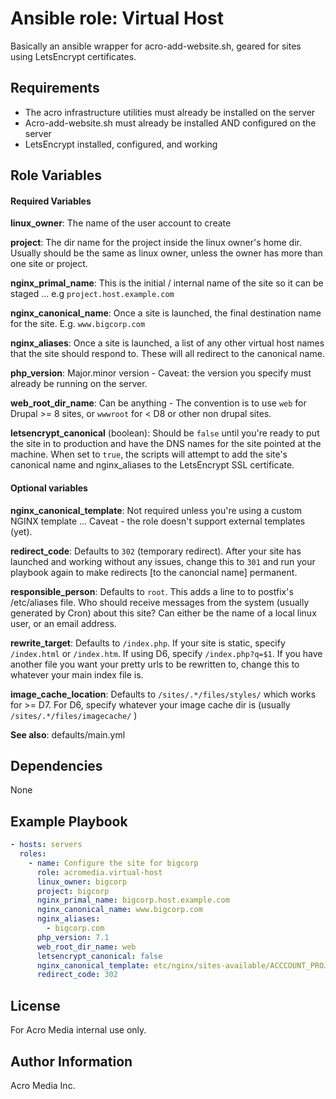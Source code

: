 # Ansible role: Virtual Host

Basically an ansible wrapper for acro-add-website.sh, geared for sites using LetsEncrypt certificates.

## Requirements

- The acro infrastructure utilities must already be installed on the server
- Acro-add-website.sh must already be installed AND configured on the server
- LetsEncrypt installed, configured, and working

## Role Variables

#### Required Variables

**linux_owner**: The name of the user account to create

**project**: The dir name for the project inside the linux owner's home dir. Usually should be the same as linux owner, unless the owner has more than one site or project.

**nginx_primal_name**: This is the initial / internal name of the site so it can be staged ... e.g `project.host.example.com`

**nginx_canonical_name**: Once a site is launched, the final destination name for the site. E.g. `www.bigcorp.com`

**nginx_aliases**: Once a site is launched, a list of any other virtual host names that the site should respond to. These will all redirect to the canonical name.

**php_version**: Major.minor version - Caveat: the version you specify  must already be running on the server.

**web_root_dir_name**: Can be anything - The convention is to use `web` for Drupal >= 8 sites, or `wwwroot` for < D8 or other non drupal sites.

**letsencrypt_canonical** (boolean): Should be `false` until you're ready to put the site in to production and have the DNS names for the site pointed at the machine. When set to `true`, the scripts will attempt to add the site's canonical name and nginx_aliases to the LetsEncrypt SSL certificate.

#### Optional variables

**nginx_canonical_template**: Not required unless you're using a custom NGINX template ... Caveat - the role doesn't support external templates (yet).

**redirect_code**: Defaults to `302` (temporary redirect). After your site has launched and working without any issues, change this to `301` and run your playbook again to make redirects [to the canoncial name] permanent.

**responsible_person**: Defaults to `root`. This adds a line to to postfix's /etc/aliases file. Who should receive messages from the system (usually generated by Cron) about this site? Can either be the name of a local linux user, or an email address.

**rewrite_target**: Defaults to `/index.php`. If your site is static, specify `/index.html` or `/index.htm`. If using D6, specify `/index.php?q=$1`. If you have another file you want your pretty urls to be rewritten to, change this to whatever your main index file is.

**image_cache_location**: Defaults to `/sites/.*/files/styles/` which works for >= D7. For D6, specify whatever your image cache dir is (usually `/sites/.*/files/imagecache/` )

**See also**: defaults/main.yml

## Dependencies

None

## Example Playbook

```yaml
- hosts: servers
  roles:
    - name: Configure the site for bigcorp
      role: acromedia.virtual-host
      linux_owner: bigcorp
      project: bigcorp
      nginx_primal_name: bigcorp.host.example.com
      nginx_canonical_name: www.bigcorp.com
      nginx_aliases:
        - bigcorp.com
      php_version: 7.1
      web_root_dir_name: web
      letsencrypt_canonical: false
      nginx_canonical_template: etc/nginx/sites-available/ACCCOUNT_PROJECT.le-ssl.conf.j2
      redirect_code: 302
```

## License

For Acro Media internal use only.

## Author Information

Acro Media Inc.
